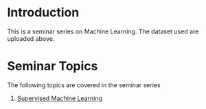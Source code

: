 # Introduction
This is a seminar series on Machine Learning. The dataset used are uploaded above. 

# Seminar Topics
The following topics are covered in the seminar series
1. [Supervised Machine Learning](https://biometrics-iita.github.io/Seminar/)
